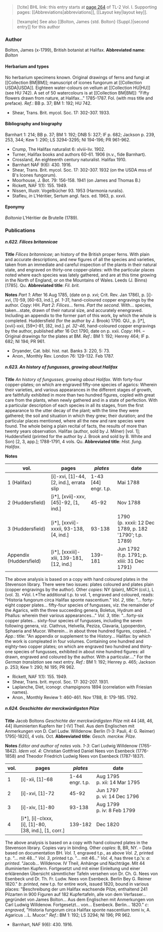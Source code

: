 > [!cite] BHL link: this entry starts at [page 264](https://www.biodiversitylibrary.org/page/33120395) of TL-2 Vol. I.
> Supporting pages: [[Abbreviations|abbreviations]], [[Layout key|layout key]].

> [!example] See also [[Bolton, James {std. Bolton} (Suppl.)|second entry]] for this author

### Author

Bolton, James (x-1799), British botanist at Halifax. 
**Abbreviated name**: *Bolton*

#### Herbarium and types

No herbarium specimens known. Original drawings of ferns and fungi at [[Collection BM|BM]]; manuscript of icones fungorum at [[Collection USDA|USDA]]. Eighteen water-colours on vellum at [[Collection HU|HU]] (see HU 742). A set of 50 watercolours is at [[Collection BM|BM]]: "Fifty flowers drawn from nature, at Halifax..." 1785-1787. Fol. (with mss title and preface).
*Ref*.: BB p. 37; BM 1: 192; HU 742.
- Shear, Trans. Brit. mycol. Soc. 17: 302-307. 1933.

#### Bibliography and biography

Barnhart 1: 214; BB p. 37; BM 1: 192; DNB 5: 327; IF p. 682; Jackson p. 239, 253, 344; Kew 1: 290; LS 3294-3295; NI 194-196; PR 961-962.
- Crump, The Halifax naturalist 6: xlviii-liv. 1902.
- Turner, Halifax books and authors 60-61. 1906 (n.v., fide Barnhart).
- Crossland, An eighteenth century naturalist. Halifax 1910.
- Barnhart NAF 9(6): 430. 1916.
- Shear, Trans. Brit. mycol. Soc. 17: 302-307. 1932 (on the USDA mss of B's Icones fungorum).
- Moorhouse, J. Bot. 79: 156-158. 1941 (on James and Thomas B.)
- Rickett, NAF 1(1): 155. 1949.
- Nissen, Illustr. Vogelbücher 93. 1953 (Harmonia ruralis).
- Stafleu, *in* L'Héritier, Sertum angl. facs. ed. 1963, p. xxvii.

#### Eponymy

*Boltonia* L'Héritier de Brutelle (1789).

### Publications

##### n.622. Filices britannicae

**Title**
*Filices britannicae*; an history of the British proper ferns. With plain and accurate descriptions, and new figures of all the species and varieties, taken from an immediate and careful inspection of the plants in their natural state, and engraved on thirty-one copper-plates: with the particular places noted where each species was lately gathered, and are at this time growing in the North of England, or on the Mountains of Wales. Leeds (J. Binns) \[1785\]. Qu.
**Abbreviated title**: *Fil. brit.*

**Notes**
*Part 1*: After 16 Aug 1785, (date on p. xvi; Crit. Rev. Jan 1786), p. \[i\]-xvi, \[1\]-59, \[60-63, ind.\], *pl. 1-31*, hand-coloured copper engravings by the author. *Copy*: HH.
*Part 2*: *Filices*... ferns. *Part the second*. With... species, taken...state, drawn of their natural size, and accurately enengraved. Including an appendix to the former part of this work, by which the whole is completed. Huddersfield (for the author by J. Brook) 1790. QU., p. \[i\*\], \[xvii\]-xxii, \[59\*\]-81, \[82, ind.\]. *pl. 32-46*, hand-coloured copper engravings by the author, published after 16 Oct 1790, date on p. xxii. *Copy*: HH. – Original drawings for the plates at BM.
*Ref*.: BM 1: 192; Henrey 464; IF p. 682; NI 194; PR 961.
- Dryander, Cat. bibl. hist. nat. Banks 3: 220, 5: 73.
- Anon., Monthly Rev. London 76: 129-132. Feb 1787.

##### n.623. An history of fungusses, growing about Halifax

**Title**
*An history of fungusses, growing about Halifax*. With forty-four copper-plates; on which are engraved fifty-one species of agarics: Wherein their varieties, and various appearances in the different stages of growth, are faithfully exhibited in more than two hundred figures, copled with great care from the plants, when newly gathered and in a state of perfection. With a particular description of each species in all its stages, from the first appearance to the utter decay of the plant; with the time they were gathered; the soil and situation in which they grew; their duration; and the particular places mentioned, where all the new and rare species were found. The whole being a plain recital of facts, the results of more than twenty years observation. Halifax (author, sold by J. Milner) \[vol. 1\]; Huddersfield (printed for the author by J. Brook and sold by B. White and Son) \[2, 3, app.\]; 1788-1791, 4 vols. Qu.
**Abbreviated title**: *Hist. fung. Halifax*.

**Notes**

|vol.	|pages	|*plates*	|date|
|---	|---	|---	|---	|
|1 (Halifax)	|\[i\]-xvi, \[1\]-44, \[2, ind.\], errata slip	|1-43 \[44\] engr. t.p.	|Mai 1788|
|2 (Huddersfield)	|\[i\*\], \[xvii\]-xxv, \[45\]-92, \[1, ind.\]	|45-92	|Nov 1788|
|3 (Huddersfield)	|\[i\*\], \[xxvii\]-xxxii, 93-138, \[4, ind.\]	|93-138	|1790<br/>(p. xxxii: 12 Dec 1789, p. 182 '1790'; t.p. 1789)|
|Appendix (Huddersfield)	|\[i\*\], \[xxxiii\]-xlii, 139-181, \[12, ind.\]	|139-181	|Jun 1792<br/>(t.p. 1791; p. xliii: 31 Dec 1791)|

The above analysis is based on a copy with hand coloured plates in the Stevenson library. There were two issues: plates coloured and plates plain (copper engravings by the author). Other *copies*: NY (plain), MICH (col.), L (vol. 3).
*Vol. I.*The additional t.p. to vol. 1, engraved and coloured, reads: "Historia fungorum circa Halifax sponte nascentium."
*Vol. 2*, title: "... forty-eight copper plates... fifty-four species of fungusses, viz. the remainder of the Agarics, with the three succeeding genera, Boletus, Hydrum and Phallus: wherein their various appearances..."
*Vol. 3*, title: "...forty-six copper plates... sixty-four species of fungusses, including the seven following genera, viz. Clathrus, Helvella, Peziza, Clavaria, Lypoperdon, Sphaeria and Mucor. Wherein... in about three hundred figures, copied..."
*App*.: title: "An appendix or supplement to the History... Halifax: by which the work is compleated in four volumes. Containing one hundred and eighty-two copper plates; on which are engraved two hundred and thirty-one species of fungusses, exhibited in about nine hundred figures: all drawn, engraved and coloured by the author. With a particular...."
For the *German translation* see next entry.
*Ref*.: BM 1: 192; Henrey p. 465; Jackson p. 253; Kew 1: 290; NI 195; PR 962.
- Rickett, NAF 1(1): 155. 1949.
- Shear, Trans. brit. mycol. Soc. 17: 302-207. 1931.
- Laplanche, Diet, iconogr. champignons 1894 (correlation with Friesian names).
- Anon., Monthly Review 1: 460-461. Nov 1788, 8: 179-185. 1792.

##### n.624. Geschichte der merckwürdigsten Pilze

**Title**
Jacob Boltons *Geschichte der merckwürdigsten Pilze* mit 44 \[48, 46, 44\] illuminierten Kupfern Iter \[-IV\] Theil. Aus dem Englischen mit Anmerkungen von D. Carl Ludw. Willdenow. Berlin (1-3: Pauli, 4: G. Reimer) 1795\[-1820\], 4 vols. Oct.
**Abbreviated title**: *Gesch. merckw. Pilze*.

**Notes**
*Editor and author of notes vols. 1-3*: Carl Ludwig Willdenow (1765-1842). *Idem vol. 4*: Christian Gottfried Daniel Nees von Esenbeck (1776-1858) and Theodor Friedrich Ludwig Nees von Esenbeck (1787-1837).

|vol.	|pages	|*plates*	|date|
|---	|---	|---	|---	|
|1	|\[i\]-xii, \[1\]-68	|1-44<br/>engr. t.p.	|Aug 1795<br/>p. xii: 14 Mar 1795|
|2	|\[i\]-xvi, \[1\]-72	|45-92	|Jun 1797<br/>p. vi: 14 Dec 1796|
|3	|\[i\]-xiv, \[1\]-80	|93-138	|Aug 1799<br/>p. iv: 8 Feb 1799|
|4	|\[i\*\], \[i\]-clxxx,<br/>\[i\], \[1\]-80,<br/>\[38, ind.\], \[1, corr.\]	|139-182	|Dec 1820|

The above analysis is based on a copy with hand coloured plates in the Stevenson library.
Copies vary in binding. Other *coples*: B, BR, NY. – Data based on documentation BH.
*Vol. 1*, engraved t.p., as above
*Vol. 2*, printed t.p. "... mit 48..."
*Vol. 3*, printed t.p. "... mit 46..."
*Vol. 4*, has three t.p.'s:
*a*: *printed*. "Jacob... Willdenow. IV Theil, Anhänge und Nachträge. Mit 44 illuminierten Kupfern. Fortgesetzt und mit einer Einleitung und einer erklärenden Übersicht sämmtlicher Tafeln versehen von Dr. Ch. G. Nees von Esenbeck und Dr. Th. Fr. Ludw. Nees von Esenbeck. Berlin Bey G. Reimer 1820."
*b*: *printed*, new t.p. for entire work, issued 1820, bound in various places: "Beschreibung der um Halifax wachsende Pilze, enthaltend 241 Pilzarten in 900 Figuren auf 182 Kupfertafeln, alle von dem Verfasser... gegründet von James Bolton... Aus dem Englischen mit Anmerkungen von Carl Ludwig Willdenow. Fortgesetzt... von... Esenbeck. Berlin... 1820."
*c*: *engraved*, "Historia fungorum circa Halifax sponte nascentium tomi iv, A. Agaricus ...L. Mucor."
*Ref*.: BM 1: 192; LS 3294; NI 196; PR 962.
- Barnhart, NAF 9(6): 430. 1916.

